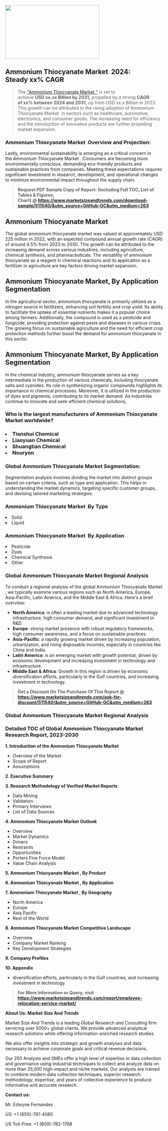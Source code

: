 <p><img class="alignnone size-medium wp-image-20088" src="https://ffe5etoiles.com/wp-content/uploads/2024/12/MST1-300x171.png" alt="" width="300" height="171" /></p><h2 id="ember46" class="ember-view reader-text-block__heading-2">Ammonium Thiocyanate Market &nbsp;2024: Steady&nbsp;xx% CAGR</h2><blockquote id="ember47" class="ember-view reader-text-block__blockquote">The&nbsp;<a class="app-aware-link " href="https://www.marketsizeandtrends.com/download-sample/511540/&utm_source=GitHub-GC&utm_medium=263" target="_blank" data-test-app-aware-link="">"Ammonium Thiocyanate Market "</a>&nbsp;is set to achieve&nbsp;<strong>USD&nbsp;xx.xx&nbsp;Billion by 2031,</strong>&nbsp;propelled by a strong&nbsp;<strong>CAGR of&nbsp;xx% between 2024 and 2031,</strong>&nbsp;up from USD xx.x Billion in 2023. This growth can be attributed to the rising adoption of&nbsp;Ammonium Thiocyanate Market &nbsp;in sectors such as healthcare, automotive, electronics, and consumer goods. The increasing need for efficiency and the introduction of innovative products are further propelling market expansion.</blockquote><h3 id="ember48" class="ember-view reader-text-block__heading-3">Ammonium Thiocyanate Market &nbsp;Overview and Projection:</h3><p id="ember49" class="ember-view reader-text-block__paragraph">Lastly, environmental sustainability is emerging as a critical concern in the&nbsp;Ammonium Thiocyanate Market . Consumers are becoming more environmentally conscious, demanding eco-friendly products and sustainable practices from companies. Meeting these expectations requires significant investment in research, development, and operational changes to minimize environmental impact throughout the supply chain.</p><blockquote id="ember50" class="ember-view reader-text-block__blockquote"><strong>Request PDF Sample Copy of Report: (Including Full TOC, List of Tables &amp; Figures, Chart)&nbsp;@&nbsp;<strong><a href="https://www.marketsizeandtrends.com/download-sample/511540/&utm_source=GitHub-GC&utm_medium=263" target="_blank">https://www.marketsizeandtrends.com/download-sample/511540/&utm_source=GitHub-GC&utm_medium=263</a></strong></strong></blockquote><h3 class=""> <h2>Ammonium Thiocyanate Market</h2><p>The global ammonium thiocyanate market was valued at approximately USD 225 million in 2022, with an expected compound annual growth rate (CAGR) of around 4.5% from 2023 to 2030. This growth can be attributed to the increasing demand across various industries, including agriculture, chemical synthesis, and pharmaceuticals. The versatility of ammonium thiocyanate as a reagent in chemical reactions and its application as a fertilizer in agriculture are key factors driving market expansion.</p><h2>Ammonium Thiocyanate Market, By Application Segmentation</h2><p>In the agricultural sector, ammonium thiocyanate is primarily utilized as a nitrogen source in fertilizers, enhancing soil fertility and crop yield. Its ability to facilitate the uptake of essential nutrients makes it a popular choice among farmers. Additionally, the compound is used as a pesticide and fungicide, providing protection against pests and diseases in various crops. The growing focus on sustainable agriculture and the need for efficient crop protection methods further boost the demand for ammonium thiocyanate in this sector.</p><h2>Ammonium Thiocyanate Market, By Application Segmentation</h2><p>In the chemical industry, ammonium thiocyanate serves as a key intermediate in the production of various chemicals, including thiocyanate salts and cyanides. Its role in synthesizing organic compounds highlights its importance in chemical processes. Moreover, it is utilized in the production of dyes and pigments, contributing to its market demand. As industries continue to innovate and seek efficient chemical solutions, </h3><h3 id="" class="">Who is the largest manufacturers of&nbsp;Ammonium Thiocyanate Market worldwide?</h3><h3 class=""></Li><Li>Tianshui Chemical</Li><Li> Liaoyuan Chemical</Li><Li> Shuangtian Chemical</Li><Li> Nouryon</h3><h3 id="ember53" class="ember-view reader-text-block__heading-3">Global&nbsp;Ammonium Thiocyanate Market Segmentation:</h3><p id="ember54" class="ember-view reader-text-block__paragraph">Segmentation analysis involves dividing the market into distinct groups based on certain criteria, such as type and application. This helps in understanding the market dynamics, targeting specific customer groups, and devising tailored marketing strategies.</p><h3 id="" class="">Ammonium Thiocyanate Market &nbsp;By Type</h3><p></Li><Li>Solid</Li><Li> Liquid</p><h3 id="" class="">Ammonium Thiocyanate Market &nbsp;By Application</h3><p class=""></Li><Li>Pesticide</Li><Li> Dyes</Li><Li> Chemical Synthesis</Li><Li> Other</p><h3 id="ember62" class="ember-view reader-text-block__heading-3">Global Ammonium Thiocyanate Market Regional Analysis</h3><p id="ember63" class="ember-view reader-text-block__paragraph">To conduct a regional analysis of the global Ammonium Thiocyanate Market , we typically examine various regions such as North America, Europe, Asia-Pacific, Latin America, and the Middle East &amp; Africa. Here's a brief overview:</p><ul><li><strong>North America</strong>: is often a leading market due to advanced technology infrastructure, high consumer demand, and significant investment in R&amp;D.</li><li><strong>Europe</strong>: strong market presence with robust regulatory frameworks, high consumer awareness, and a focus on sustainable practices.</li><li><strong>Asia-Pacific</strong>: a rapidly growing market driven by increasing population, urbanization, and rising disposable incomes, especially in countries like China and India.</li><li><strong>Latin America</strong>: is an emerging market with growth potential, driven by economic development and increasing investment in technology and infrastructure.</li><li><strong>Middle East &amp; Africa</strong>: Growth in this region is driven by economic diversification efforts, particularly in the Gulf countries, and increasing investment in technology.</li></ul><blockquote id="ember61" class="ember-view reader-text-block__blockquote"><strong>Get a Discount On The Purchase Of This Report @ <strong><a href="https://html-cleaner.com/" target="">https://www.marketsizeandtrends.com/ask-for-discount/511540/&utm_source=GitHub-GC&utm_medium=263</a></strong></strong></blockquote><h3 id="ember62" class="ember-view reader-text-block__heading-3">Global Ammonium Thiocyanate Market Regional Analysis</h3><h3 id="" class="">Detailed TOC of Global Ammonium Thiocyanate Market Research Report, 2023-2030</h3><p id="" class=""><strong>1. Introduction of the Ammonium Thiocyanate Market </strong></p><ul><li>Overview of the Market</li><li>Scope of Report</li><li>Assumptions</li></ul><p id="" class=""><strong>2. Executive Summary</strong></p><p id="" class=""><strong>3. Research Methodology of Verified Market Reports</strong></p><ul><li>Data Mining</li><li>Validation</li><li>Primary Interviews</li><li>List of Data Sources</li></ul><p id="" class=""><strong>4. Ammonium Thiocyanate Market Outlook</strong></p><ul><li>Overview</li><li>Market Dynamics</li><li>Drivers</li><li>Restraints</li><li>Opportunities</li><li>Porters Five Force Model</li><li>Value Chain Analysis</li></ul><p id="" class=""><strong>5. Ammonium Thiocyanate Market , By Product</strong></p><p id="" class=""><strong>6. Ammonium Thiocyanate Market , By Application</strong></p><p id="" class=""><strong>7. Ammonium Thiocyanate Market , By Geography</strong></p><ul><li>North America</li><li>Europe</li><li>Asia Pacific</li><li>Rest of the World</li></ul><p id="" class=""><strong>8. Ammonium Thiocyanate Market Competitive Landscape</strong></p><ul><li>Overview</li><li>Company Market Ranking</li><li>Key Development Strategies</li></ul><p id="" class=""><strong>9. Company Profiles</strong></p><p id="" class=""><strong>10. Appendix</strong></p><ul><li>diversification efforts, particularly in the Gulf countries, and increasing investment in technology.</li></ul><blockquote id="ember65" class="ember-view reader-text-block__blockquote"><strong>For More Information or Query, visit <strong><strong><a href="https://html-cleaner.com/" target="">https://www.marketsizeandtrends.com/report/employee-relocation-service-market/</a></strong></strong></strong></blockquote><p id="" class=""><strong>About Us: Market Size And Trends</strong></p><p id="" class="">Market Size And Trends is a leading Global Research and Consulting firm servicing over 5000+ global clients. We provide advanced analytical research solutions while offering information-enriched research studies.</p><p id="" class="">We also offer insights into strategic and growth analyses and data necessary to achieve corporate goals and critical revenue decisions.</p><p id="" class="">Our 250 Analysts and SMEs offer a high level of expertise in data collection and governance using industrial techniques to collect and analyze data on more than 25,000 high-impact and niche markets. Our analysts are trained to combine modern data collection techniques, superior research methodology, expertise, and years of collective experience to produce informative and accurate research.</p><p id="" class=""><strong>Contact us:</strong></p><p id="" class="">Mr. Edwyne Fernandes</p><p id="" class="">US: +1 (650)-781-4080</p><p id="" class="">US Toll-Free: +1 (800)-782-1768</p>
